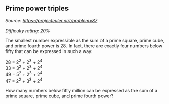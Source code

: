 Prime power triples
-------------------

*Source: https://projecteuler.net/problem=87*


*Difficulty rating: 20%*

The smallest number expressible as the sum of a prime square, prime
cube, and prime fourth power is 28. In fact, there are exactly four
numbers below fifty that can be expressed in such a way:

28 = 2<sup>2</sup> + 2<sup>3</sup> + 2<sup>4</sup>\
 33 = 3<sup>2</sup> + 2<sup>3</sup> + 2<sup>4</sup>\
 49 = 5<sup>2</sup> + 2<sup>3</sup> + 2<sup>4</sup>\
 47 = 2<sup>2</sup> + 3<sup>3</sup> + 2<sup>4</sup>

How many numbers below fifty million can be expressed as the sum of a
prime square, prime cube, and prime fourth power?

